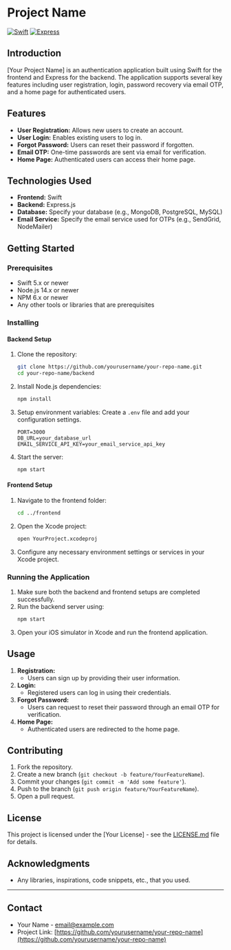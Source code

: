 # Project Name

[![Swift](https://img.shields.io/badge/Swift-5.0-orange)](https://swift.org)
[![Express](https://img.shields.io/badge/Express-4.17.1-green)](https://expressjs.com/)

## Introduction

[Your Project Name] is an authentication application built using Swift for the frontend and Express for the backend. The application supports several key features including user registration, login, password recovery via email OTP, and a home page for authenticated users.

## Features

- **User Registration:** Allows new users to create an account.
- **User Login:** Enables existing users to log in.
- **Forgot Password:** Users can reset their password if forgotten.
- **Email OTP:** One-time passwords are sent via email for verification.
- **Home Page:** Authenticated users can access their home page.

## Technologies Used

- **Frontend:** Swift
- **Backend:** Express.js
- **Database:** Specify your database (e.g., MongoDB, PostgreSQL, MySQL)
- **Email Service:** Specify the email service used for OTPs (e.g., SendGrid, NodeMailer)

## Getting Started

### Prerequisites

- Swift 5.x or newer
- Node.js 14.x or newer
- NPM 6.x or newer
- Any other tools or libraries that are prerequisites

### Installing

#### Backend Setup

1. Clone the repository:
    ```sh
    git clone https://github.com/yourusername/your-repo-name.git
    cd your-repo-name/backend
    ```

2. Install Node.js dependencies:
    ```sh
    npm install
    ```

3. Setup environment variables:
    Create a `.env` file and add your configuration settings.
    ```plaintext
    PORT=3000
    DB_URL=your_database_url
    EMAIL_SERVICE_API_KEY=your_email_service_api_key
    ```

4. Start the server:
    ```sh
    npm start
    ```

#### Frontend Setup

1. Navigate to the frontend folder:
    ```sh
    cd ../frontend
    ```

2. Open the Xcode project:
    ```sh
    open YourProject.xcodeproj
    ```

3. Configure any necessary environment settings or services in your Xcode project.

### Running the Application

1. Make sure both the backend and frontend setups are completed successfully.
2. Run the backend server using:
    ```sh
    npm start
    ```
3. Open your iOS simulator in Xcode and run the frontend application.

## Usage

1. **Registration:**
   - Users can sign up by providing their user information.
2. **Login:**
   - Registered users can log in using their credentials.
3. **Forgot Password:**
   - Users can request to reset their password through an email OTP for verification.
4. **Home Page:**
   - Authenticated users are redirected to the home page.

## Contributing

1. Fork the repository.
2. Create a new branch (`git checkout -b feature/YourFeatureName`).
3. Commit your changes (`git commit -m 'Add some feature'`).
4. Push to the branch (`git push origin feature/YourFeatureName`).
5. Open a pull request.

## License

This project is licensed under the [Your License] - see the [LICENSE.md](LICENSE.md) file for details.

## Acknowledgments

- Any libraries, inspirations, code snippets, etc., that you used.

---

## Contact

- Your Name - [email@example.com](mailto:email@example.com)
- Project Link: [https://github.com/yourusername/your-repo-name](https://github.com/yourusername/your-repo-name)

